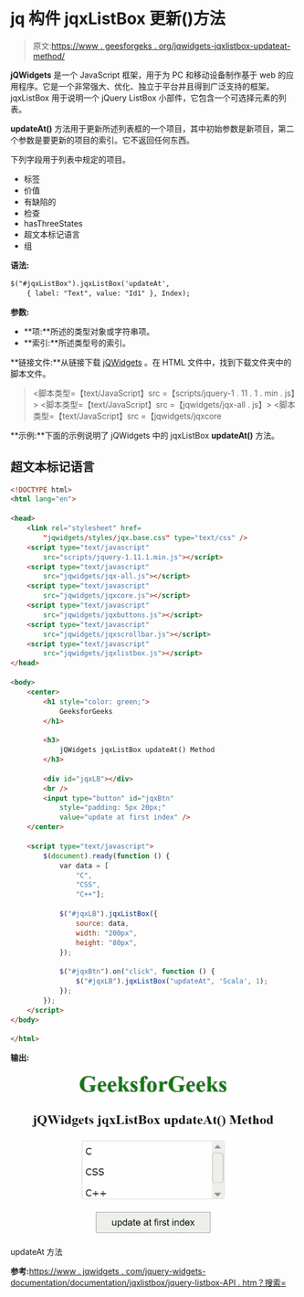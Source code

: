# jq 构件 jqxListBox 更新()方法

> 原文:[https://www . geesforgeks . org/jqwidgets-jqxlistbox-updateat-method/](https://www.geeksforgeeks.org/jqwidgets-jqxlistbox-updateat-method/)

**jQWidgets** 是一个 JavaScript 框架，用于为 PC 和移动设备制作基于 web 的应用程序。它是一个非常强大、优化、独立于平台并且得到广泛支持的框架。jqxListBox 用于说明一个 jQuery ListBox 小部件，它包含一个可选择元素的列表。

**updateAt()** 方法用于更新所述列表框的一个项目，其中初始参数是新项目，第二个参数是要更新的项目的索引。它不返回任何东西。

下列字段用于列表中规定的项目。

*   标签
*   价值
*   有缺陷的
*   检查
*   hasThreeStates
*   超文本标记语言
*   组

**语法:**

```html
$("#jqxListBox").jqxListBox('updateAt', 
    { label: "Text", value: "Id1" }, Index);
```

**参数:**

*   **项:**所述的类型对象或字符串项。
*   **索引:**所述类型号的索引。

**链接文件:**从链接下载 [jQWidgets](https://www.jqwidgets.com/download/) 。在 HTML 文件中，找到下载文件夹中的脚本文件。

> <link rel="”stylesheet”" href="”jqwidgets/styles/jqx.base.css”" type="”text/css”">
> <脚本类型=【text/JavaScript】src =【scripts/jquery-1 . 11 . 1 . min . js】></脚本>
> <脚本类型=【text/JavaScript】src =【jqwidgets/jqx-all . js】></脚本>
> <脚本类型=【text/JavaScript】src =【jqwidgets/jqxcore

**示例:**下面的示例说明了 jQWidgets 中的 jqxListBox **updateAt()** 方法。

## 超文本标记语言

```html
<!DOCTYPE html>
<html lang="en">

<head>
    <link rel="stylesheet" href=
        "jqwidgets/styles/jqx.base.css" type="text/css" />
    <script type="text/javascript" 
        src="scripts/jquery-1.11.1.min.js"></script>
    <script type="text/javascript" 
        src="jqwidgets/jqx-all.js"></script>
    <script type="text/javascript" 
        src="jqwidgets/jqxcore.js"></script>
    <script type="text/javascript" 
        src="jqwidgets/jqxbuttons.js"></script>
    <script type="text/javascript" 
        src="jqwidgets/jqxscrollbar.js"></script>
    <script type="text/javascript" 
        src="jqwidgets/jqxlistbox.js"></script>
</head>

<body>
    <center>
        <h1 style="color: green;">
            GeeksforGeeks
        </h1>

        <h3>
            jQWidgets jqxListBox updateAt() Method
        </h3>

        <div id="jqxLB"></div>
        <br />
        <input type="button" id="jqxBtn" 
            style="padding: 5px 20px;" 
            value="update at first index" />
    </center>

    <script type="text/javascript">
        $(document).ready(function () {
            var data = [
                "C",
                "CSS",
                "C++"];

            $("#jqxLB").jqxListBox({
                source: data,
                width: "200px",
                height: "80px",
            });

            $("#jqxBtn").on("click", function () {
                $("#jqxLB").jqxListBox("updateAt", 'Scala', 1);
            });
        });
    </script>
</body>

</html>
```

**输出:**

![](img/0121f5f5245f375128538b5413e5ac32.png)

updateAt 方法

**参考:**[https://www . jqwidgets . com/jquery-widgets-documentation/documentation/jqxlistbox/jquery-listbox-API . htm？搜索=](https://www.jqwidgets.com/jquery-widgets-documentation/documentation/jqxlistbox/jquery-listbox-api.htm?search=)